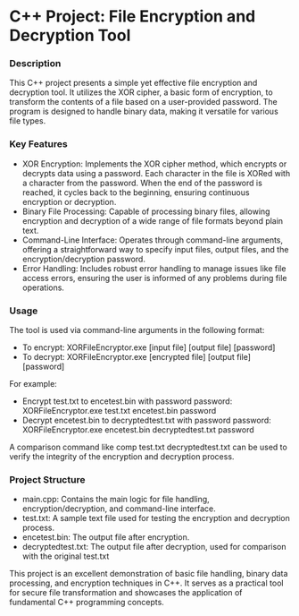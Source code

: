 # C++ Project: File Encryption and Decryption Tool
### Description
This C++ project presents a simple yet effective file encryption and decryption tool. It utilizes the XOR cipher, a basic form of encryption, to transform the contents of a file based on a user-provided password. The program is designed to handle binary data, making it versatile for various file types.
### Key Features
* XOR Encryption: Implements the XOR cipher method, which encrypts or decrypts data using a password. Each character in the file is XORed with a character from the password. When the end of the password is reached, it cycles back to the beginning, ensuring continuous encryption or decryption.
* Binary File Processing: Capable of processing binary files, allowing encryption and decryption of a wide range of file formats beyond plain text.
* Command-Line Interface: Operates through command-line arguments, offering a straightforward way to specify input files, output files, and the encryption/decryption password.
* Error Handling: Includes robust error handling to manage issues like file access errors, ensuring the user is informed of any problems during file operations.

### Usage
The tool is used via command-line arguments in the following format:
* To encrypt: XORFileEncryptor.exe [input file] [output file] [password]
* To decrypt: XORFileEncryptor.exe [encrypted file] [output file] [password]

For example:

* Encrypt test.txt to encetest.bin with password password: XORFileEncryptor.exe test.txt encetest.bin password
* Decrypt encetest.bin to decryptedtest.txt with password password: XORFileEncryptor.exe encetest.bin decryptedtest.txt password

A comparison command like comp test.txt decryptedtest.txt can be used to verify the integrity of the encryption and decryption process.
### Project Structure
* main.cpp: Contains the main logic for file handling, encryption/decryption, and command-line interface.
* test.txt: A sample text file used for testing the encryption and decryption process.
* encetest.bin: The output file after encryption.
* decryptedtest.txt: The output file after decryption, used for comparison with the original test.txt

This project is an excellent demonstration of basic file handling, binary data processing, and encryption techniques in C++. It serves as a practical tool for secure file transformation and showcases the application of fundamental C++ programming concepts.
